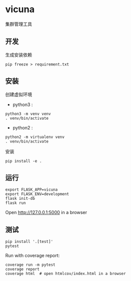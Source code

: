 # vicuna

集群管理工具

## 开发

生成安装依赖
```
pip freeze > requirement.txt
```

## 安装

创建虚拟环境

- python3 :
```
python3 -m venv venv
. venv/bin/activate
```

- python2 :
```
python2 -m virtualenv venv
. venv/bin/activate
```

安装
```
pip install -e .
```

## 运行

```
export FLASK_APP=vicuna
export FLASK_ENV=development
flask init-db
flask run
```

Open http://127.0.0.1:5000 in a browser

## 测试

```
pip install '.[test]'
pytest
```

Run with coverage report:
```
coverage run -m pytest
coverage report
coverage html  # open htmlcov/index.html in a browser
```